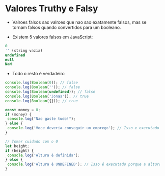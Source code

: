 # Valores Truthy e Falsy

- Valroes falsos sao valroes que nao sao exatamente falsos, mas se tornam falsos quando convertidos para um booleano.

- Existem 5 valores falsos em JavaScript:
```js
0
'' (string vazia)
undefined
null
NaN
```
- Todo o resto é verdadeiro

```js
console.log(Boolean(0)); // false
console.log(Boolean('')); // false
console.log(Boolean(undefined)); // false
console.log(Boolean('Jonas')); // true
console.log(Boolean({})); // true

const money = 0;
if (money) {
 console.log("Nao gaste tudo!");
} else {
 console.log('Voce deveria conseguir um emprego'); // Isso e executado porque 0 e false
}

// Tomar cuidado com o 0
let height;
if (height) {
 console.log('Altura é definida');
} else {
 console.log('Altura é UNDEFINED'); // Isso é executado porque a altura é undefined
}
```